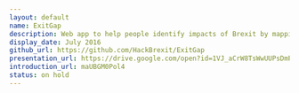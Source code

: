 ```yaml
---
layout: default
name: ExitGap
description: Web app to help people identify impacts of Brexit by mapping out where the EU impact the UK, in terms of funding, policy and trade
display_date: July 2016
github_url: https://github.com/HackBrexit/ExitGap
presentation_url: https://drive.google.com/open?id=1VJ_aCrW8TsWwUUPsDmPis3B-2wVmUuIk86nTSfZqzlE
introduction_url: maUBGM0Pol4
status: on hold
---
```

